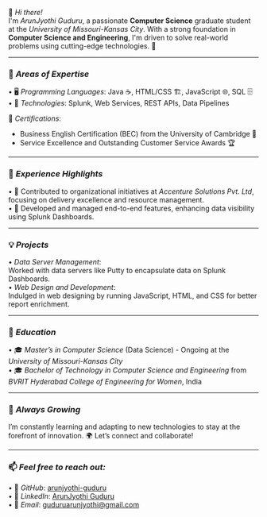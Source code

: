 👋 *Hi there!*  
I'm *ArunJyothi Guduru*, a passionate **Computer Science** graduate student at the *University of Missouri-Kansas City*. With a strong foundation in **Computer Science and Engineering**, I'm driven to solve real-world problems using cutting-edge technologies. 🚀

---

### 🌟 *Areas of Expertise*
•⁠  ⁠🖥️ *Programming Languages*: Java ☕, HTML/CSS 🏗️, JavaScript 🌐, SQL 🗄️  
•⁠  ⁠🤖 *Technologies*: Splunk, Web Services, REST APIs, Data Pipelines  

 ⁠🏅 *Certifications*:  
  - Business English Certification (BEC) from the University of Cambridge 📜  
  - Service Excellence and Outstanding Customer Service Awards 🏆  

---

### 🚀 *Experience Highlights*
•⁠  ⁠🤝 Contributed to organizational initiatives at *Accenture Solutions Pvt. Ltd*, focusing on delivery excellence and resource management.  
•⁠  ⁠🌟 Developed and managed end-to-end features, enhancing data visibility using Splunk Dashboards.

---

### 💡 *Projects*
•⁠  ⁠*Data Server Management*:  
   Worked with data servers like Putty to encapsulate data on Splunk Dashboards.  
•⁠  ⁠*Web Design and Development*:  
   Indulged in web designing by running JavaScript, HTML, and CSS for better report enrichment.  

---

### 📘 *Education*
•⁠  ⁠🎓 *Master’s in Computer Science* (Data Science) - Ongoing at the *University of Missouri-Kansas City*  
•⁠  ⁠🎓 *Bachelor of Technology in Computer Science and Engineering* from *BVRIT Hyderabad College of Engineering for Women*, India  

---

### 🌱 *Always Growing*
I’m constantly learning and adapting to new technologies to stay at the forefront of innovation. 🌍 Let’s connect and collaborate!

---

### 📫 *Feel free to reach out:*
•⁠  ⁠🐙 *GitHub*: [arunjyothi-guduru](https://github.com/arunjyothi-guduru)  
•⁠  ⁠💼 *LinkedIn*: [ArunJyothi Guduru](http://www.linkedin.com/in/arunjyothi-guduru)  
•⁠  ⁠📧 *Email*: [guduruarunjyothi@gmail.com](mailto:guduruarunjyothi@gmail.com)
